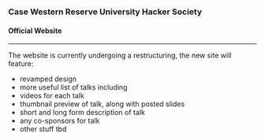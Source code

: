 ### Case Western Reserve University Hacker Society 

#### Official Website

----------------------------------------------

The website is currently undergoing a restructuring, the
new site will feature:

* revamped design
* more useful list of talks including
 * videos for each talk
 * thumbnail preview of talk, along with posted slides
 * short and long form description of talk
 * any co-sponsors for talk
* other stuff tbd

